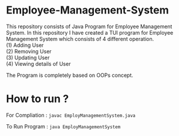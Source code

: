 # Employee-Management-System
This repository consists of Java Program for Employee Management System. In this repository I have created a TUI program for Employee Management System which consists of 4 different operation.<br>
(1) Adding User<br>  (2) Removing User<br> (3) Updating User<br>  (4) Viewing details of User

The Program is completely based on OOPs concept.


# How to run ?
For Compliation : <code>javac EmployManagementSystem.java</code>

To Run Program  : <code>java EmployManagementSystem</code>
